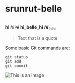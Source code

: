 # srunrut-belle
######
**hi**
*hi*
~~hi~~
**hi_belle_hi**
***hi***
<sub>hihi</sup>
> Text that is a quote

Some basic Git commands are:
```
git status
git add
git commit
```

![This is an image](https://myoctocat.com/assets/images/base-octocat.svg)
